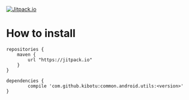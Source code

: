 [![Jitpack.io](https://img.shields.io/github/tag/kibotu/common.android.utils.svg?label=JitPack)](https://img.shields.io/github/tag/kibotu/common.android.utils.svg?label=JitPack)

# How to install
	
	repositories {
	    maven {
	        url "https://jitpack.io"
	    }
	}
		
	dependencies {
            compile 'com.github.kibotu:common.android.utils:<version>'
    }
    